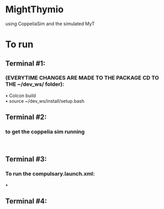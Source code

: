 # MightThymio
using CoppeliaSim and the simulated MyT


# To run 
## Terminal #1:
### (EVERYTIME CHANGES ARE MADE TO THE PACKAGE CD TO THE ~/dev_ws/ folder): <br>
•	Colcon build <br>
•	source ~/dev_ws/install/setup.bash <br>

## Terminal #2:
### to get the coppelia sim running
 <br>

## Terminal #3:
### To run the compulsary.launch.xml:
• <br>

## Terminal #4:
